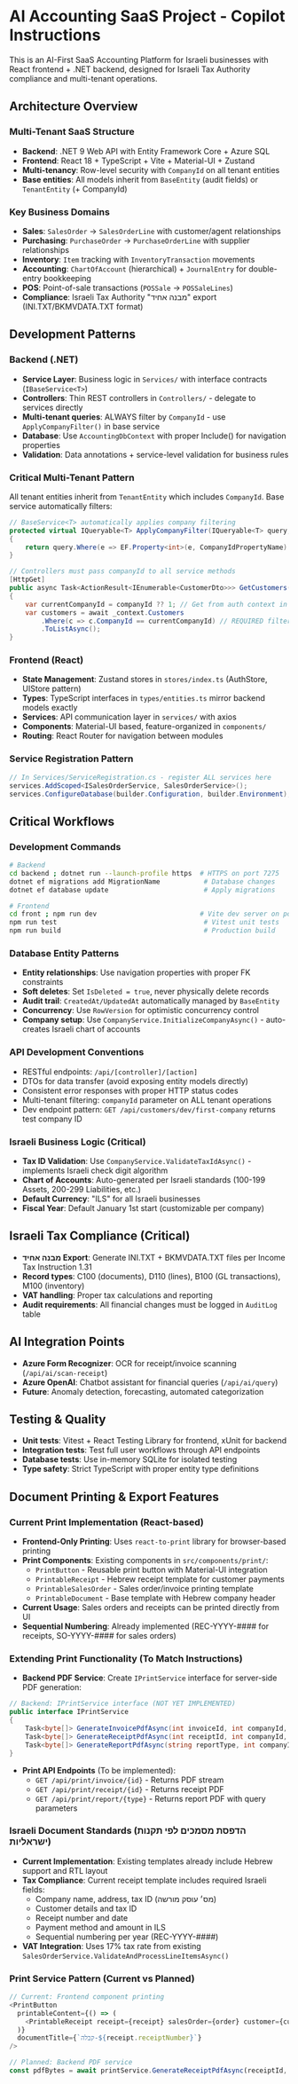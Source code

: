 # AI Accounting SaaS Project - Copilot Instructions

This is an AI-First SaaS Accounting Platform for Israeli businesses with React frontend + .NET backend, designed for Israeli Tax Authority compliance and multi-tenant operations.

## Architecture Overview

### Multi-Tenant SaaS Structure
- **Backend**: .NET 9 Web API with Entity Framework Core + Azure SQL
- **Frontend**: React 18 + TypeScript + Vite + Material-UI + Zustand
- **Multi-tenancy**: Row-level security with `CompanyId` on all tenant entities
- **Base entities**: All models inherit from `BaseEntity` (audit fields) or `TenantEntity` (+ CompanyId)

### Key Business Domains
- **Sales**: `SalesOrder` → `SalesOrderLine` with customer/agent relationships
- **Purchasing**: `PurchaseOrder` → `PurchaseOrderLine` with supplier relationships  
- **Inventory**: `Item` tracking with `InventoryTransaction` movements
- **Accounting**: `ChartOfAccount` (hierarchical) + `JournalEntry` for double-entry bookkeeping
- **POS**: Point-of-sale transactions (`POSSale` → `POSSaleLines`)
- **Compliance**: Israeli Tax Authority "מבנה אחיד" export (INI.TXT/BKMVDATA.TXT format)

## Development Patterns

### Backend (.NET)
- **Service Layer**: Business logic in `Services/` with interface contracts (`IBaseService<T>`)
- **Controllers**: Thin REST controllers in `Controllers/` - delegate to services directly
- **Multi-tenant queries**: ALWAYS filter by `CompanyId` - use `ApplyCompanyFilter()` in base service
- **Database**: Use `AccountingDbContext` with proper Include() for navigation properties
- **Validation**: Data annotations + service-level validation for business rules

### Critical Multi-Tenant Pattern
All tenant entities inherit from `TenantEntity` which includes `CompanyId`. Base service automatically filters:
```csharp
// BaseService<T> automatically applies company filtering
protected virtual IQueryable<T> ApplyCompanyFilter(IQueryable<T> query, int companyId)
{
    return query.Where(e => EF.Property<int>(e, CompanyIdPropertyName) == companyId);
}

// Controllers must pass companyId to all service methods
[HttpGet]
public async Task<ActionResult<IEnumerable<CustomerDto>>> GetCustomers([FromQuery] int? companyId = null)
{
    var currentCompanyId = companyId ?? 1; // Get from auth context in real app
    var customers = await _context.Customers
        .Where(c => c.CompanyId == currentCompanyId) // REQUIRED filtering
        .ToListAsync();
}
```

### Frontend (React)
- **State Management**: Zustand stores in `stores/index.ts` (AuthStore, UIStore pattern)
- **Types**: TypeScript interfaces in `types/entities.ts` mirror backend models exactly
- **Services**: API communication layer in `services/` with axios
- **Components**: Material-UI based, feature-organized in `components/`
- **Routing**: React Router for navigation between modules

### Service Registration Pattern
```csharp
// In Services/ServiceRegistration.cs - register ALL services here
services.AddScoped<ISalesOrderService, SalesOrderService>();
services.ConfigureDatabase(builder.Configuration, builder.Environment);
```

## Critical Workflows

### Development Commands
```bash
# Backend
cd backend ; dotnet run --launch-profile https  # HTTPS on port 7275
dotnet ef migrations add MigrationName           # Database changes
dotnet ef database update                        # Apply migrations

# Frontend  
cd front ; npm run dev                          # Vite dev server on port 5173
npm run test                                     # Vitest unit tests
npm run build                                    # Production build
```

### Database Entity Patterns
- **Entity relationships**: Use navigation properties with proper FK constraints
- **Soft deletes**: Set `IsDeleted = true`, never physically delete records
- **Audit trail**: `CreatedAt/UpdatedAt` automatically managed by `BaseEntity`
- **Concurrency**: Use `RowVersion` for optimistic concurrency control
- **Company setup**: Use `CompanyService.InitializeCompanyAsync()` - auto-creates Israeli chart of accounts

### API Development Conventions
- RESTful endpoints: `/api/[controller]/[action]`
- DTOs for data transfer (avoid exposing entity models directly)
- Consistent error responses with proper HTTP status codes
- Multi-tenant filtering: `companyId` parameter on ALL tenant operations
- Dev endpoint pattern: `GET /api/customers/dev/first-company` returns test company ID

### Israeli Business Logic (Critical)
- **Tax ID Validation**: Use `CompanyService.ValidateTaxIdAsync()` - implements Israeli check digit algorithm
- **Chart of Accounts**: Auto-generated per Israeli standards (100-199 Assets, 200-299 Liabilities, etc.)
- **Default Currency**: "ILS" for all Israeli businesses
- **Fiscal Year**: Default January 1st start (customizable per company)

## Israeli Tax Compliance (Critical)
- **מבנה אחיד Export**: Generate INI.TXT + BKMVDATA.TXT files per Income Tax Instruction 1.31
- **Record types**: C100 (documents), D110 (lines), B100 (GL transactions), M100 (inventory)
- **VAT handling**: Proper tax calculations and reporting
- **Audit requirements**: All financial changes must be logged in `AuditLog` table

## AI Integration Points
- **Azure Form Recognizer**: OCR for receipt/invoice scanning (`/api/ai/scan-receipt`)
- **Azure OpenAI**: Chatbot assistant for financial queries (`/api/ai/query`)
- **Future**: Anomaly detection, forecasting, automated categorization

## Testing & Quality
- **Unit tests**: Vitest + React Testing Library for frontend, xUnit for backend
- **Integration tests**: Test full user workflows through API endpoints
- **Database tests**: Use in-memory SQLite for isolated testing
- **Type safety**: Strict TypeScript with proper entity type definitions

## Document Printing & Export Features

### Current Print Implementation (React-based)
- **Frontend-Only Printing**: Uses `react-to-print` library for browser-based printing
- **Print Components**: Existing components in `src/components/print/`:
  - `PrintButton` - Reusable print button with Material-UI integration
  - `PrintableReceipt` - Hebrew receipt template for customer payments
  - `PrintableSalesOrder` - Sales order/invoice printing template
  - `PrintableDocument` - Base template with Hebrew company header
- **Current Usage**: Sales orders and receipts can be printed directly from UI
- **Sequential Numbering**: Already implemented (REC-YYYY-#### for receipts, SO-YYYY-#### for sales orders)

### Extending Print Functionality (To Match Instructions)
- **Backend PDF Service**: Create `IPrintService` interface for server-side PDF generation:
```csharp
// Backend: IPrintService interface (NOT YET IMPLEMENTED)
public interface IPrintService
{
    Task<byte[]> GenerateInvoicePdfAsync(int invoiceId, int companyId, CancellationToken cancellationToken = default);
    Task<byte[]> GenerateReceiptPdfAsync(int receiptId, int companyId, CancellationToken cancellationToken = default);
    Task<byte[]> GenerateReportPdfAsync(string reportType, int companyId, object parameters, CancellationToken cancellationToken = default);
}
```
- **Print API Endpoints** (To be implemented):
  - `GET /api/print/invoice/{id}` - Returns PDF stream
  - `GET /api/print/receipt/{id}` - Returns receipt PDF
  - `GET /api/print/report/{type}` - Returns report PDF with query parameters

### Israeli Document Standards (הדפסת מסמכים לפי תקנות ישראליות)
- **Current Implementation**: Existing templates already include Hebrew support and RTL layout
- **Tax Compliance**: Current receipt template includes required Israeli fields:
  - Company name, address, tax ID (מס׳ עוסק מורשה)
  - Customer details and tax ID
  - Receipt number and date
  - Payment method and amount in ILS
  - Sequential numbering per year (REC-YYYY-####)
- **VAT Integration**: Uses 17% tax rate from existing `SalesOrderService.ValidateAndProcessLineItemsAsync()`

### Print Service Pattern (Current vs Planned)
```typescript
// Current: Frontend component printing
<PrintButton
  printableContent={() => (
    <PrintableReceipt receipt={receipt} salesOrder={order} customer={customer} company={company} />
  )}
  documentTitle={`קבלה-${receipt.receiptNumber}`}
/>

// Planned: Backend PDF service
const pdfBytes = await printService.GenerateReceiptPdfAsync(receiptId, companyId);
```
